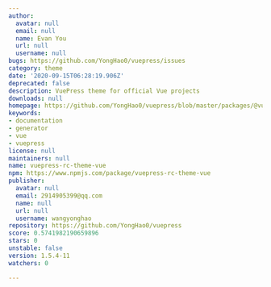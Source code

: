 ```yaml
---
author:
  avatar: null
  email: null
  name: Evan You
  url: null
  username: null
bugs: https://github.com/YongHao0/vuepress/issues
category: theme
date: '2020-09-15T06:28:19.906Z'
deprecated: false
description: VuePress theme for official Vue projects
downloads: null
homepage: https://github.com/YongHao0/vuepress/blob/master/packages/@vuepress/theme-vue#readme
keywords:
- documentation
- generator
- vue
- vuepress
license: null
maintainers: null
name: vuepress-rc-theme-vue
npm: https://www.npmjs.com/package/vuepress-rc-theme-vue
publisher:
  avatar: null
  email: 2914905399@qq.com
  name: null
  url: null
  username: wangyonghao
repository: https://github.com/YongHao0/vuepress
score: 0.5741982190659896
stars: 0
unstable: false
version: 1.5.4-11
watchers: 0

---
```



